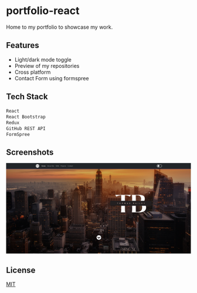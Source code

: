 
# portfolio-react

Home to my portfolio to showcase my work.



## Features

- Light/dark mode toggle
- Preview of my repositories
- Cross platform
- Contact Form using formspree


## Tech Stack
    React
    React Bootstrap
    Redux
    GitHub REST API
    FormSpree


## Screenshots

![App Screenshot](https://raw.githubusercontent.com/tjb47-dev/portfolio-react/main/src/images/screenshot.png)


## License

[MIT](https://choosealicense.com/licenses/mit/)

